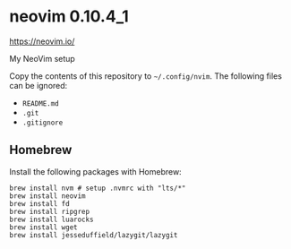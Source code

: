 # neovim 0.10.4_1

https://neovim.io/

My NeoVim setup

Copy the contents of this repository to `~/.config/nvim`.
The following files can be ignored:

- `README.md`
- `.git`
- `.gitignore`

## Homebrew

Install the following packages with Homebrew:

```shell
brew install nvm # setup .nvmrc with "lts/*"
brew install neovim
brew install fd
brew install ripgrep
brew install luarocks
brew install wget
brew install jesseduffield/lazygit/lazygit
```

